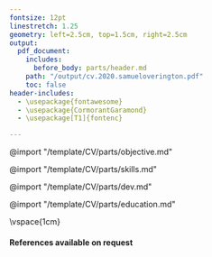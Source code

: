```yaml
---
fontsize: 12pt
linestretch: 1.25
geometry: left=2.5cm, top=1.5cm, right=2.5cm
output:
  pdf_document:
    includes:
      before_body: parts/header.md
    path: "/output/cv.2020.samueloverington.pdf"
    toc: false
header-includes:
  - \usepackage{fontawesome}
  - \usepackage{CormorantGaramond}  
  - \usepackage[T1]{fontenc}

---
```


@import "/template/CV/parts/objective.md"

@import "/template/CV/parts/skills.md"

@import "/template/CV/parts/dev.md"
<!--
@import "/template/CV/parts/teaching.md"
 -->
@import "/template/CV/parts/education.md"

\vspace{1cm}

#### References available on request

<!-- import "/template/CV/parts/references.md" -->
